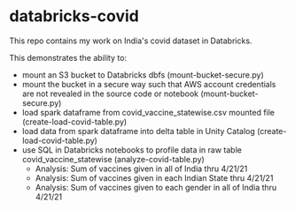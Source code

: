 # databricks-covid
This repo contains my work on India's covid dataset in Databricks.

This demonstrates the ability to:

- mount an S3 bucket to Databricks dbfs (mount-bucket-secure.py)
- mount the bucket in a secure way such that AWS account credentials are not revealed in the source code or notebook (mount-bucket-secure.py)
- load spark dataframe from covid_vaccine_statewise.csv mounted file (create-load-covid-table.py)
- load data from spark dataframe into delta table in Unity Catalog (create-load-covid-table.py)
- use SQL in Databricks notebooks to profile data in raw table covid_vaccine_statewise (analyze-covid-table.py)
    * Analysis: Sum of vaccines given in all of India thru 4/21/21
    * Analysis: Sum of vaccines given in each Indian State thru 4/21/21
    * Analysis: Sum of vaccines given to each gender in all of India thru 4/21/21
